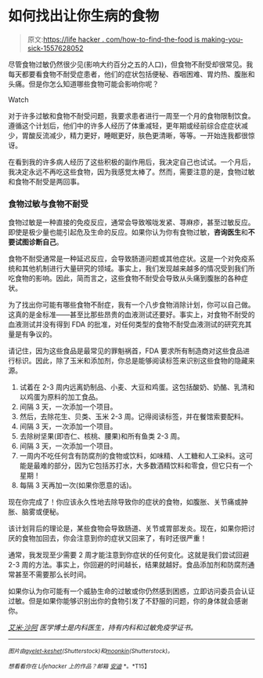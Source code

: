 # 如何找出让你生病的食物

> 原文:[https://life hacker . com/how-to-find-the-food is making-you-sick-1557628052](https://lifehacker.com/how-to-find-out-which-foods-are-making-you-sick-1557628052)

尽管食物过敏仍然很少见(影响大约百分之五的人口)，但食物不耐受却很常见。我每天都要看食物不耐受症患者，他们的症状包括便秘、吞咽困难、胃灼热、腹胀和头痛。但是你怎么知道哪些食物可能会影响你呢？

Watch

对于许多过敏和食物不耐受问题，我要求患者进行一周至一个月的食物限制饮食。遵循这个计划后，他们中的许多人经历了体重减轻，更年期或经前综合症症状减少，胃酸反流减少，精力更好，睡眠更好，肤色更清晰，等等。一开始连我都很惊讶。

在看到我的许多病人经历了这些积极的副作用后，我决定自己也试试。一个月后，我决定永远不再吃这些食物，因为我感觉太棒了。然而，需要注意的是，食物过敏和食物不耐受是两回事。

### 食物过敏与食物不耐受

食物过敏是一种直接的免疫反应，通常会导致喉咙发紧、荨麻疹，甚至过敏反应。即使是极少量也能引起危及生命的反应。如果你认为你有食物过敏，**咨询医生**和**不要试图诊断自己**。

食物不耐受通常是一种延迟反应，会导致肠道问题或其他症状。这是一个对免疫系统和其他机制进行大量研究的领域。事实上，我们发现越来越多的情况受到我们所吃食物的影响。因此，简而言之，这些食物不耐受会导致从头痛到腹胀的各种症状。

为了找出你可能有哪些食物不耐症，我有一个八步食物消除计划，你可以自己做。这真的是金标准——甚至比那些昂贵的血液测试还要好。事实上，对食物不耐受的血液测试并没有得到 FDA 的批准，对任何类型的食物不耐受血液测试的研究充其量是有争议的。

请记住，因为这些食品是最常见的罪魁祸首，FDA 要求所有制造商对这些食品进行标识。因此，除了玉米和添加剂，你总是能够阅读标签来识别这些食物的隐藏来源。

1.  试着在 2-3 周内远离奶制品、小麦、大豆和鸡蛋。这包括酸奶、奶酪、乳清和以鸡蛋为原料的加工食品。
2.  间隔 3 天，一次添加一个项目。
3.  然后，去除花生、贝类、玉米 2-3 周。记得阅读标签，并在餐馆索要配料。
4.  间隔 3 天，一次添加一个项目。
5.  去除树坚果(即杏仁、核桃、腰果)和所有鱼类 2-3 周。
6.  间隔 3 天，一次添加一个项目。
7.  一周内不吃任何含有防腐剂的食物或饮料，如味精、人工糖和人工染料。这可能是最难的部分，因为它包括苏打水，大多数酒精饮料和零食，但它只有一个星期！
8.  每隔 3 天再加一次(如果你愿意的话)。

现在你完成了！你应该永久性地去除导致你的症状的食物，如腹胀、关节痛或肿胀、脑雾或便秘。

该计划背后的理论是，某些食物会导致肠道、关节或胃部发炎。现在，如果你把讨厌的食物加回去，你会注意到你的症状又回来了，有时还很严重！

通常，我发现至少需要 2 周才能注意到你症状的任何变化。这就是我们尝试回避 2-3 周的方法。事实上，你回避的时间越长，结果就越好。食品添加剂和防腐剂通常甚至不需要那么长时间。

如果你认为你可能有一个威胁生命的过敏或你仍然感到困惑，立即访问委员会认证过敏。但是如果你能够识别出你的食物引发了不舒服的问题，你的身体就会感谢你。

[*艾米·沙阿*](http://amyshahmd.com/) *医学博士是内科医生，持有内科和过敏免疫学证书。*

* * *

<small>*图片由*</small>[<small>*ayelet-keshet*</small>](http://www.shutterstock.com/pic.mhtml?id=147340190&src=id)<small>*(Shutterstock)和*</small>[<small>*moonkin*</small>](http://www.shutterstock.com/pic.mhtml?id=127241483&src=id)<small>*(Shutterstock)。*</small>

<small>*想看看你在 Lifehacker 上的作品？邮箱*</small> [<small>*安迪*</small>](mailto:andy@lifehacker.com) <small>*。*T15】</small>